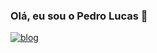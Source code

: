### Olá, eu sou o Pedro Lucas 👋

[![blog](https://img.shields.io/website-up-down-green-red/http/monip.org.svg?label=pedrokvi.github.io&url=https://pedrokvi.github.io)](https://pedrokvi.github.io)

